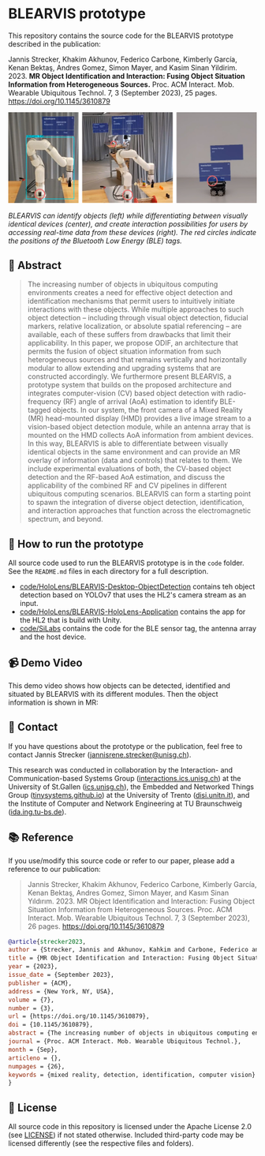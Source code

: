 # BLEARVIS prototype

This repository contains the source code for the BLEARVIS prototype described in the publication:

Jannis Strecker, Khakim Akhunov, Federico Carbone, Kimberly García, Kenan Bektaş, Andres Gomez, Simon Mayer, and Kasim Sinan Yildirim. 2023. **MR Object Identification and Interaction: Fusing Object Situation Information from Heterogeneous Sources.** Proc. ACM Interact. Mob. Wearable Ubiquitous Technol. 7, 3 (September 2023), 25 pages. https://doi.org/10.1145/3610879

![header](./header.png)

_BLEARVIS can identify objects (left) while differentiating between visually identical devices (center), and create
interaction possibilities for users by accessing real-time data from these devices (right). The red circles indicate the positions
of the Bluetooth Low Energy (BLE) tags._

## 📄 Abstract

> The increasing number of objects in ubiquitous computing environments creates a need for effective object detection and identification mechanisms that permit users to intuitively initiate interactions with these objects. While multiple approaches to such object detection – including through visual object detection, fiducial markers, relative localization, or absolute spatial referencing – are available, each of these suffers from drawbacks that limit their applicability. In this paper, we propose ODIF, an architecture that permits the fusion of object situation information from such heterogeneous sources and that remains vertically and horizontally modular to allow extending and upgrading systems that are constructed accordingly. We furthermore present BLEARVIS, a prototype system that builds on the proposed architecture and integrates computer-vision (CV) based object detection with radio-frequency (RF) angle of arrival (AoA) estimation to identify BLE-tagged objects. In our system, the front camera of a Mixed Reality (MR) head-mounted display (HMD) provides a live image stream to a vision-based object detection module, while an antenna array that is mounted on the HMD collects AoA information from ambient devices. In this way, BLEARVIS is able to differentiate between visually identical objects in the same environment and can provide an MR overlay of information (data and controls) that relates to them. We include experimental evaluations of both, the CV-based object detection and the RF-based AoA estimation, and discuss the applicability of the combined RF and CV pipelines in different ubiquitous computing scenarios. BLEARVIS can form a starting point to spawn the integration of diverse object detection, identification, and interaction approaches that function across the electromagnetic spectrum, and beyond.

## 🚀 How to run the prototype

All source code used to run the BLEARVIS prototype is in the `code` folder. See the `README.md` files in each directory for a full description.
- [code/HoloLens/BLEARVIS-Desktop-ObjectDetection](https://github.com/Interactions-HSG/blearvis/tree/main/code/HoloLens/BLEARVIS-Desktop-ObjectDetection) contains teh object detection based on YOLOv7 that uses the HL2's camera stream as an input.
- [code/HoloLens/BLEARVIS-HoloLens-Application](https://github.com/Interactions-HSG/blearvis/tree/main/code/HoloLens/BLEARVIS-HoloLens-Application) contains the app for the HL2 that is build with Unity.
- [code/SiLabs](https://github.com/Interactions-HSG/blearvis/tree/main/code/SiLabs) contains the code for the BLE sensor tag, the antenna array and the host device.

## 📹 Demo Video
This demo video shows how objects can be detected, identified and situated by BLEARVIS with its different modules. Then the object information is shown in MR:

## 📧 Contact

If you have questions about the prototype or the publication, feel free to contact Jannis Strecker ([jannisrene.strecker@unisg.ch](mailto:jannisrene.strecker@unisg.ch)).

This research was conducted in collaboration by the Interaction- and Communication-based Systems Group ([interactions.ics.unisg.ch](https://interactions.ics.unisg.ch)) at the University of St.Gallen ([ics.unisg.ch](https://ics.unisg.ch)), the Embedded and Networked Things Group ([tinysystems.github.io](https://tinysystems.github.io/)) at the University of Trento ([disi.unitn.it](https://www.disi.unitn.it/)), and the Institute of Computer and Network Engineering at TU Braunschweig ([ida.ing.tu-bs.de](https://www.ida.ing.tu-bs.de/)).


## 📚 Reference

If you use/modify this source code or refer to our paper, please add a reference to our publication:

> Jannis Strecker, Khakim Akhunov, Federico Carbone, Kimberly García, Kenan Bektaş, Andres Gomez, Simon Mayer, and Kasım Sinan Yıldırım. 2023. MR Object Identification and Interaction: Fusing Object Situation Information from Heterogeneous Sources. Proc. ACM Interact. Mob. Wearable Ubiquitous Technol. 7, 3 (September 2023), 26 pages. https://doi.org/10.1145/3610879

```bibtex
@article{strecker2023,
author = {Strecker, Jannis and Akhunov, Kahkim and Carbone, Federico and García, Kimberly and Bekta\c{s}, Kenan and Gomez, Andres and Mayer, Simon and Y\i{}ld\i{}r\i{}m, Kas\i{}m Sinan},
title = {MR Object Identification and Interaction: Fusing Object Situation Information from Heterogeneous Sources},
year = {2023},
issue_date = {September 2023},
publisher = {ACM},
address = {New York, NY, USA},
volume = {7},
number = {3},
url = {https://doi.org/10.1145/3610879},
doi = {10.1145/3610879},
abstract = {The increasing number of objects in ubiquitous computing environments creates a need for effective object detection and identification mechanisms that permit users to intuitively initiate interactions with these objects. While multiple approaches to such object detection – including through visual object detection, fiducial markers, relative localization, or absolute spatial referencing – are available, each of these suffers from drawbacks that limit their applicability. In this paper, we propose ODIF, an architecture that permits the fusion of object situation information from such heterogeneous sources and that remains vertically and horizontally modular to allow extending and upgrading systems that are constructed accordingly. We furthermore present BLEARVIS, a prototype system that builds on the proposed architecture and integrates computer-vision (CV) based object detection with radio-frequency (RF) angle of arrival (AoA) estimation to identify BLE-tagged objects. In our system, the front camera of a Mixed Reality (MR) head-mounted display (HMD) provides a live image stream to a vision-based object detection module, while an antenna array that is mounted on the HMD collects AoA information from ambient devices. In this way, BLEARVIS is able to differentiate between visually identical objects in the same environment and can provide an MR overlay of information (data and controls) that relates to them. We include experimental evaluations of both, the CV-based object detection and the RF-based AoA estimation, and discuss the applicability of the combined RF and CV pipelines in different ubiquitous computing scenarios. This research can form a starting point to spawn the integration of diverse object detection, identification, and interaction approaches that function across the electromagnetic spectrum, and beyond.},
journal = {Proc. ACM Interact. Mob. Wearable Ubiquitous Technol.},
month = {Sep},
articleno = {},
numpages = {26},
keywords = {mixed reality, detection, identification, computer vision}
}
```

## 📑 License

All source code in this repository is licensed under the Apache License 2.0 (see [LICENSE](https://github.com/Interactions-HSG/blearvis/blob/main/LICENSE)) if not stated otherwise.
Included third-party code may be licensed differently (see the respective files and folders).
